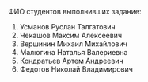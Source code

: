 ФИО студентов выполнивших задание:
1. Усманов Руслан Талгатович 
2. Чекашов Максим Алексеевич
3. Вершинин Михаил Михайлович
4. Малюгина Наталья Валериевна
5. Кондратьев Артем Андреевич
6. Федотов Николай Владимирович
